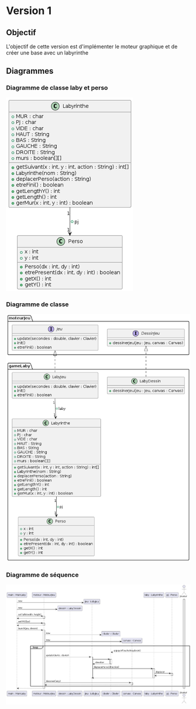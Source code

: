 # Version 1
## Objectif
L'objectif de cette version est d'implémenter le moteur graphique et de créer une base avec un labyrinthe
## Diagrammes
### Diagramme de classe laby et perso
<img src="https://github.com/remi-choffat/2024_Zeldiablo_remi-choffat_Cesareuh_katrinltvnv/blob/main/documents/version_1/diag_classe_laby-perso.png" alt="Diagramme de classe laby et perso"></img>
### Diagramme de classe
<img src="https://github.com/remi-choffat/2024_Zeldiablo_remi-choffat_Cesareuh_katrinltvnv/blob/main/documents/version_1/diag_classe_v1.png" alt="Diagramme de classe"></img>
### Diagramme de séquence
<img src="https://github.com/remi-choffat/2024_Zeldiablo_remi-choffat_Cesareuh_katrinltvnv/blob/main/documents/version_1/diag_seq_v1.png" alt="Diagramme de séquence"></img>

